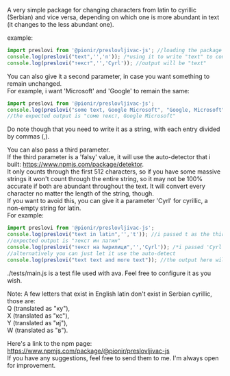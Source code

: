A very simple package for changing characters from latin to cyrillic (Serbian) and vice versa, depending on which one is more abundant in text (it changes to the less abundant one).  
  
example:  
``` javascript  
import preslovi from '@pionir/preslovljivac-js'; //loading the package  
console.log(preslovi("text",'','n')); /*using it to write "text" to console in cyrillic, the output will be "текст" */  
console.log(preslovi("текст",'','Cyrl')); //output will be "text"  
```  
  
You can also give it a second parameter, in case you want something to remain unchanged.  
For example, i want 'Microsoft' and 'Google' to remain the same:
``` javascript  
import preslovi from '@pionir/preslovljivac-js';
console.log(preslovi("some text, Google Microsoft", "Google, Microsoft",'a'));  
//the expected output is "соме текст, Google Microsoft"  
```  
Do note though that you need to write it as a string, with each entry divided by commas (,).  
  
You can also pass a third parameter.  
If the third parameter is a 'falsy' value, it will use the auto-detector that i built: https://www.npmjs.com/package/detektor.  
It only counts through the first 512 characters, so if you have some massive strings it  won't count through the entire string, so it may not be 100% accurate if both are abundant throughout the text. It will convert every character no matter the length of the string,  though.  
If you want to avoid this, you can give it a parameter 'Cyrl' for cyrillic, a non-empty string for latin.  
For example:  
``` javascript  
import preslovi from '@pionir/preslovljivac-js';
console.log(preslovi("text in latin",'','t')); //i passed t as the third parameter so that it isn't a 'falsy' value  
//expected output is "текст ин латин"  
console.log(preslovi("текст на ћирилици",'','Cyrl')); /*i passed 'Cyrl' as the third parameter, so now it will treat it as cyrillic text and the output will be "tekst na ćirilici"*/  
//alternatively you can just let it use the auto-detect  
console.log(preslovi("text text and more text")); //the output here will be "текст текст анд море текст"  
```  
  
./tests/main.js is a test file used with ava. Feel free to configure it as you wish.  
  
Note: A few letters that exist in English latin don't exist in Serbian cyrillic, those are:  
Q (translated as "ку"),  
X (translated as "кс"),  
Y (translated as "иј"),  
W (translated as "в").  
  
Here's a link to the npm page: https://www.npmjs.com/package/@pionir/preslovljivac-js  
If you have any suggestions, feel free to send them to me. I'm always open for improvement.  